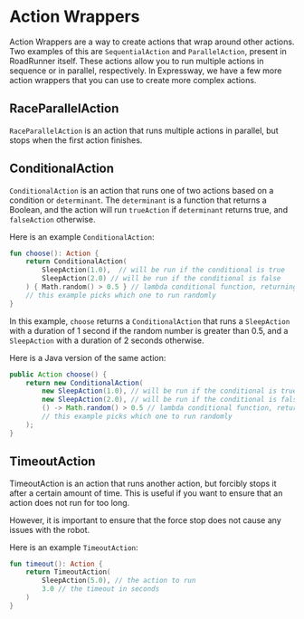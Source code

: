 # Action Wrappers
Action Wrappers are a way to create actions that wrap around other actions. 
Two examples of this are `SequentialAction` and `ParallelAction`, present in RoadRunner itself.
These actions allow you to run multiple actions in sequence or in parallel, respectively.
In Expressway, we have a few more action wrappers that you can use to create more complex actions.

## RaceParallelAction

`RaceParallelAction` is an action that runs multiple actions in parallel, 
but stops when the first action finishes.

## ConditionalAction

`ConditionalAction` is an action that runs one of two actions based on a condition or `determinant`.
The `determinant` is a function that returns a Boolean, and the action will run `trueAction` if `determinant` returns true, 
and `falseAction` otherwise.

Here is an example `ConditionalAction`:

```kotlin
fun choose(): Action {
    return ConditionalAction(
        SleepAction(1.0),  // will be run if the conditional is true
        SleepAction(2.0) // will be run if the conditional is false
    ) { Math.random() > 0.5 } // lambda conditional function, returning either true or false;
    // this example picks which one to run randomly
}
```

In this example, `choose` returns a `ConditionalAction` that runs a `SleepAction` 
with a duration of 1 second if the random number is greater than 0.5,
and a `SleepAction` with a duration of 2 seconds otherwise.

Here is a Java version of the same action:

```java
public Action choose() {
    return new ConditionalAction(
        new SleepAction(1.0), // will be run if the conditional is true
        new SleepAction(2.0), // will be run if the conditional is false
        () -> Math.random() > 0.5 // lambda conditional function, returning either true or false;
        // this example picks which one to run randomly
    );
}
```

## TimeoutAction

TimeoutAction is an action that runs another action, but forcibly stops it after a certain amount of time.
This is useful if you want to ensure that an action does not run for too long.

However, it is important to ensure that the force stop does not cause any issues with the robot.

Here is an example `TimeoutAction`:

```kotlin
fun timeout(): Action {
    return TimeoutAction(
        SleepAction(5.0), // the action to run
        3.0 // the timeout in seconds
    )
}
```